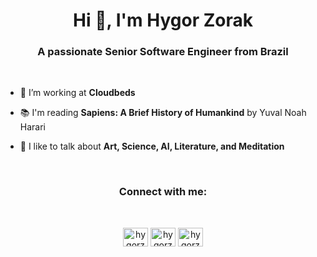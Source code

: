 <h1 align="center">Hi 👋, I'm Hygor Zorak</h1>
<h3 align="center">A passionate Senior Software Engineer from Brazil</h3>
<br/>

- 🔭 I’m working at **Cloudbeds**

- 📚 I'm reading **Sapiens: A Brief History of Humankind** by Yuval Noah Harari

- 💬 I like to talk about **Art, Science, AI, Literature, and Meditation**

<br/>
<h3 align="center">Connect with me:</h3>
<br/>
<p align="center">
<a href="https://linkedin.com/in/hygorzorak" target="blank"><img align="center" src="https://raw.githubusercontent.com/rahuldkjain/github-profile-readme-generator/master/src/images/icons/Social/linked-in-alt.svg" alt="hygorzorak" height="30" width="40" /></a>
  <a href="https://twitter.com/hygorzorak" target="blank"><img align="center" src="https://raw.githubusercontent.com/rahuldkjain/github-profile-readme-generator/master/src/images/icons/Social/twitter.svg" alt="hygorzorak" height="30" width="40" /></a>
<a href="https://instagram.com/hygorzorak" target="blank"><img align="center" src="https://raw.githubusercontent.com/rahuldkjain/github-profile-readme-generator/master/src/images/icons/Social/instagram.svg" alt="hygorzorak" height="30" width="40" /></a>
</p>

